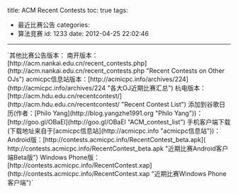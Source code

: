 title: ACM Recent Contests
toc: true
tags:
  - 最近比赛公告
categories:
  - 算法竞赛
id: 1233
date: 2012-04-25 22:02:46
---

</OBJECT> 
`其他比赛公告版本：
南开版本：[http://acm.nankai.edu.cn/recent_contests.php](http://acm.nankai.edu.cn/recent_contests.php "Recent Contests on Other OJs")
acmicpc信息站版本：[http://acmicpc.info/archives/224](http://acmicpc.info/archives/224 "各大OJ近期比赛汇总")
杭电版本：[http://acm.hdu.edu.cn/recentcontest/](http://acm.hdu.edu.cn/recentcontest/ "Recent Contest List")
添加到谷歌日历(作者：[Philo Yang](http://blog.yangzhe1991.org "Philo Yang"))：[http://goo.gl/OBaEl](http://goo.gl/OBaEl "ACM_contest_list")
手机客户端下载(下载地址来自于[acmicpc信息站](http://acmicpc.info "acmicpc信息站"))：
Android版：[http://contests.acmicpc.info/RecentContest_beta.apk]( http://contests.acmicpc.info/RecentContest_beta.apk "近期比赛Android客户端Beta版")
Windows Phone版：[http://contests.acmicpc.info/RecentContest.xap](http://contests.acmicpc.info/RecentContest.xap "近期比赛Windows Phone客户端")`